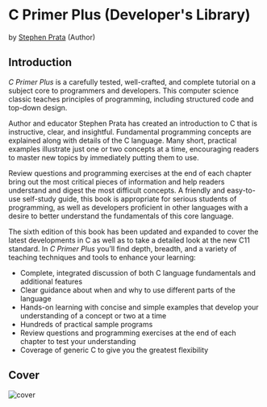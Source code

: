 # C Primer Plus (Developer's Library)

by [Stephen Prata](https://www.amazon.com/Stephen-Prata/e/B001H6PT3E/ref=dp_byline_cont_book_1) (Author)

## Introduction

*C Primer Plus* is a carefully tested, well-crafted, and complete tutorial on a subject core to programmers and developers. This computer science classic teaches principles of programming, including structured code and top-down design.

Author and educator Stephen Prata has created an introduction to C that is instructive, clear, and insightful. Fundamental programming concepts are explained along with details of the C language. Many short, practical examples illustrate just one or two concepts at a time, encouraging readers to master new topics by immediately putting them to use.

Review questions and programming exercises at the end of each chapter bring out the most critical pieces of information and help readers understand and digest the most difficult concepts. A friendly and easy-to-use self-study guide, this book is appropriate for serious students of programming, as well as developers proficient in other languages with a desire to better understand the fundamentals of this core language.

The sixth edition of this book has been updated and expanded to cover the latest developments in C as well as to take a detailed look at the new C11 standard. In *C Primer Plus* you’ll find depth, breadth, and a variety of teaching techniques and tools to enhance your learning:

- Complete, integrated discussion of both C language fundamentals and additional features
- Clear guidance about when and why to use different parts of the language
- Hands-on learning with concise and simple examples that develop your understanding of a concept or two at a time
- Hundreds of practical sample programs
- Review questions and programming exercises at the end of each chapter to test your understanding
- Coverage of generic C to give you the greatest flexibility

## Cover

![cover](https://images-na.ssl-images-amazon.com/images/I/41iQWgMF6BL._SX387_BO1,204,203,200_.jpg)